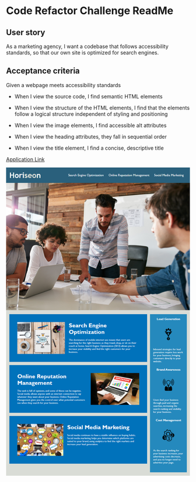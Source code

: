 # Code Refactor Challenge ReadMe

## User story

As a marketing agency, I want a codebase that follows accessibility standards, so that our own site is optimized for search engines.


## Acceptance criteria

Given a webpage meets accessibility standards

* When I view the source code, I find semantic HTML elements

* When I view the structure of the HTML elements, I find that the elements follow a logical structure independent of styling and positioning

* When I view the image elements, I find accessible alt attributes

* When I view the heading attributes, they fall in sequential order

* When I view the title element, I find a concise, descriptive title


[Application Link](https://kmorrison12.github.io/code-refactor-challenge/)


![Application Screenshot](./assets/images/01-application-screenshot.png)
